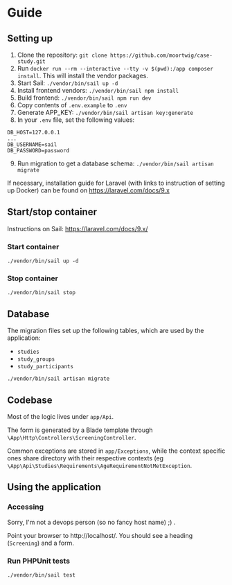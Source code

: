 # Guide

## Setting up
1. Clone the repository: `git clone https://github.com/moortwig/case-study.git`
2. Run `docker run --rm --interactive --tty -v $(pwd):/app composer install`. This will install the vendor packages.
3. Start Sail: `./vendor/bin/sail up -d`
4. Install frontend vendors: `./vendor/bin/sail npm install`
5. Build frontend: `./vendor/bin/sail npm run dev`
6. Copy contents of `.env.example` to `.env`
7. Generate APP_KEY: `./vendor/bin/sail artisan key:generate`
8. In your `.env` file, set the following values:
```	
DB_HOST=127.0.0.1
...
DB_USERNAME=sail
DB_PASSWORD=password
```
9. Run migration to get a database schema: `./vendor/bin/sail artisan migrate`


If necessary, installation guide for Laravel (with links to instruction of setting up Docker) can be found on https://laravel.com/docs/9.x

## Start/stop container
Instructions on Sail: https://laravel.com/docs/9.x/

### Start container
```
./vendor/bin/sail up -d
```

### Stop container
```
./vendor/bin/sail stop
```

## Database
The migration files set up the following tables, which are used by the application:
- `studies`
- `study_groups`
- `study_participants`
```
./vendor/bin/sail artisan migrate
```

## Codebase
Most of the logic lives under `app/Api`.

The form is generated by a Blade template through `\App\Http\Controllers\ScreeningController`.

Common exceptions are stored in `app/Exceptions`, while the context specific ones share directory with their respective contexts (eg `\App\Api\Studies\Requirements\AgeRequirementNotMetException`.

## Using the application

### Accessing
Sorry, I'm not a devops person (so no fancy host name) ;) .

Point your browser to http://localhost/. You should see a heading (`Screening`) and a form.

### Run PHPUnit tests
```
./vendor/bin/sail test
```
